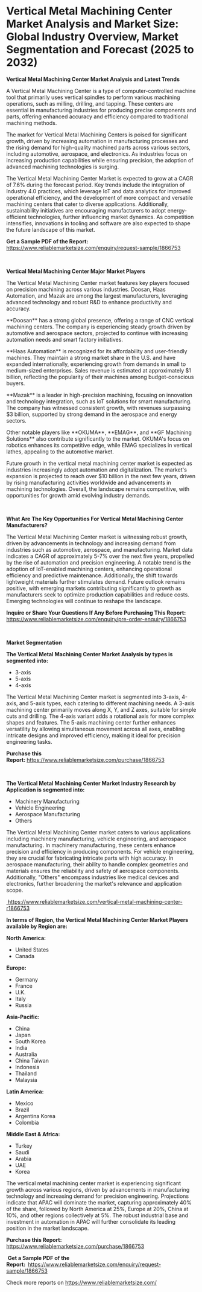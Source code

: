 <p><h1>Vertical Metal Machining Center Market Analysis and Market Size: Global Industry Overview, Market Segmentation and Forecast (2025 to 2032)</h1></p><p><strong>Vertical Metal Machining Center Market Analysis and Latest Trends</strong></p>
<p><p>A Vertical Metal Machining Center is a type of computer-controlled machine tool that primarily uses vertical spindles to perform various machining operations, such as milling, drilling, and tapping. These centers are essential in manufacturing industries for producing precise components and parts, offering enhanced accuracy and efficiency compared to traditional machining methods. </p><p>The market for Vertical Metal Machining Centers is poised for significant growth, driven by increasing automation in manufacturing processes and the rising demand for high-quality machined parts across various sectors, including automotive, aerospace, and electronics. As industries focus on increasing production capabilities while ensuring precision, the adoption of advanced machining technologies is surging. </p><p>The Vertical Metal Machining Center Market is expected to grow at a CAGR of 7.6% during the forecast period. Key trends include the integration of Industry 4.0 practices, which leverage IoT and data analytics for improved operational efficiency, and the development of more compact and versatile machining centers that cater to diverse applications. Additionally, sustainability initiatives are encouraging manufacturers to adopt energy-efficient technologies, further influencing market dynamics. As competition intensifies, innovations in tooling and software are also expected to shape the future landscape of this market.</p></p>
<p><strong>Get a Sample PDF of the Report:&nbsp;</strong> <a href="https://www.reliablemarketsize.com/enquiry/request-sample/1866753?utm_campaign=3516&utm_medium=2&utm_source=Github&utm_content=ia&utm_term=12042025&utm_id=vertical-metal-machining-center">https://www.reliablemarketsize.com/enquiry/request-sample/1866753</a></p>
<p>&nbsp;</p>
<p><strong>Vertical Metal Machining Center Major Market Players</strong></p>
<p><p>The Vertical Metal Machining Center market features key players focused on precision machining across various industries. Doosan, Haas Automation, and Mazak are among the largest manufacturers, leveraging advanced technology and robust R&D to enhance productivity and accuracy.</p><p>**Doosan** has a strong global presence, offering a range of CNC vertical machining centers. The company is experiencing steady growth driven by automotive and aerospace sectors, projected to continue with increasing automation needs and smart factory initiatives. </p><p>**Haas Automation** is recognized for its affordability and user-friendly machines. They maintain a strong market share in the U.S. and have expanded internationally, experiencing growth from demands in small to medium-sized enterprises. Sales revenue is estimated at approximately $1 billion, reflecting the popularity of their machines among budget-conscious buyers.</p><p>**Mazak** is a leader in high-precision machining, focusing on innovation and technology integration, such as IoT solutions for smart manufacturing. The company has witnessed consistent growth, with revenues surpassing $3 billion, supported by strong demand in the aerospace and energy sectors.</p><p>Other notable players like **OKUMA**, **EMAG**, and **GF Machining Solutions** also contribute significantly to the market. OKUMA's focus on robotics enhances its competitive edge, while EMAG specializes in vertical lathes, appealing to the automotive market.</p><p>Future growth in the vertical metal machining center market is expected as industries increasingly adopt automation and digitalization. The market's expansion is projected to reach over $10 billion in the next few years, driven by rising manufacturing activities worldwide and advancements in machining technologies. Overall, the landscape remains competitive, with opportunities for growth amid evolving industry demands.</p></p>
<p>&nbsp;</p>
<p><strong>What Are The Key Opportunities For Vertical Metal Machining Center Manufacturers?</strong></p>
<p><p>The Vertical Metal Machining Center market is witnessing robust growth, driven by advancements in technology and increasing demand from industries such as automotive, aerospace, and manufacturing. Market data indicates a CAGR of approximately 5-7% over the next five years, propelled by the rise of automation and precision engineering. A notable trend is the adoption of IoT-enabled machining centers, enhancing operational efficiency and predictive maintenance. Additionally, the shift towards lightweight materials further stimulates demand. Future outlook remains positive, with emerging markets contributing significantly to growth as manufacturers seek to optimize production capabilities and reduce costs. Emerging technologies will continue to reshape the landscape.</p></p>
<p><strong>Inquire or Share Your Questions If Any Before Purchasing This Report:</strong> <a href="https://www.reliablemarketsize.com/enquiry/pre-order-enquiry/1866753?utm_campaign=3516&utm_medium=2&utm_source=Github&utm_content=ia&utm_term=12042025&utm_id=vertical-metal-machining-center">https://www.reliablemarketsize.com/enquiry/pre-order-enquiry/1866753</a></p>
<p>&nbsp;</p>
<p><strong>Market Segmentation</strong></p>
<p><strong>The Vertical Metal Machining Center Market Analysis by types is segmented into:</strong></p>
<p><ul><li>3-axis</li><li>5-axis</li><li>4-axis</li></ul></p>
<p><p>The Vertical Metal Machining Center market is segmented into 3-axis, 4-axis, and 5-axis types, each catering to different machining needs. A 3-axis machining center primarily moves along X, Y, and Z axes, suitable for simple cuts and drilling. The 4-axis variant adds a rotational axis for more complex shapes and features. The 5-axis machining center further enhances versatility by allowing simultaneous movement across all axes, enabling intricate designs and improved efficiency, making it ideal for precision engineering tasks.</p></p>
<p><strong>Purchase this Report:&nbsp;</strong><a href="https://www.reliablemarketsize.com/purchase/1866753?utm_campaign=3516&utm_medium=2&utm_source=Github&utm_content=ia&utm_term=12042025&utm_id=vertical-metal-machining-center">https://www.reliablemarketsize.com/purchase/1866753</a></p>
<p>&nbsp;</p>
<p><strong>The Vertical Metal Machining Center Market Industry Research by Application is segmented into:</strong></p>
<p><ul><li>Machinery Manufacturing</li><li>Vehicle Engineering</li><li>Aerospace Manufacturing</li><li>Others</li></ul></p>
<p><p>The Vertical Metal Machining Center market caters to various applications including machinery manufacturing, vehicle engineering, and aerospace manufacturing. In machinery manufacturing, these centers enhance precision and efficiency in producing components. For vehicle engineering, they are crucial for fabricating intricate parts with high accuracy. In aerospace manufacturing, their ability to handle complex geometries and materials ensures the reliability and safety of aerospace components. Additionally, "Others" encompass industries like medical devices and electronics, further broadening the market's relevance and application scope.</p></p>
<p><a href="https://www.reliablemarketsize.com/vertical-metal-machining-center-r1866753?utm_campaign=3516&utm_medium=2&utm_source=Github&utm_content=ia&utm_term=12042025&utm_id=vertical-metal-machining-center">&nbsp;https://www.reliablemarketsize.com/vertical-metal-machining-center-r1866753</a></p>
<p><strong>In terms of Region, the Vertical Metal Machining Center Market Players available by Region are:</strong></p>
<p>
    <p> <strong> North America: </strong>
        <ul>
            <li>United States</li>
            <li>Canada</li>
        </ul>
        </p> 
    <p> <strong> Europe: </strong>
        <ul>
            <li>Germany</li>
            <li>France</li>
            <li>U.K.</li>
            <li>Italy</li>
            <li>Russia</li>
        </ul>
        </p> 
    <p> <strong> Asia-Pacific: </strong>
        <ul>
            <li>China</li>
            <li>Japan</li>
            <li>South Korea</li>
            <li>India</li>
            <li>Australia</li>
            <li>China Taiwan</li>
            <li>Indonesia</li>
            <li>Thailand</li>
            <li>Malaysia</li>
        </ul>
        </p> 
    <p> <strong> Latin America: </strong>
        <ul>
            <li>Mexico</li>
            <li>Brazil</li>
            <li>Argentina Korea</li>
            <li>Colombia</li>
        </ul>
        </p> 
    <p> <strong> Middle East & Africa: </strong>
        <ul>
            <li>Turkey</li>
            <li>Saudi</li>
            <li>Arabia</li>
            <li>UAE</li>
            <li>Korea</li>
        </ul>
    </p>
    </p>
<p><p>The vertical metal machining center market is experiencing significant growth across various regions, driven by advancements in manufacturing technology and increasing demand for precision engineering. Projections indicate that APAC will dominate the market, capturing approximately 40% of the share, followed by North America at 25%, Europe at 20%, China at 10%, and other regions collectively at 5%. The robust industrial base and investment in automation in APAC will further consolidate its leading position in the market landscape.</p></p>
<p><strong>Purchase this Report: </strong><a href="https://www.reliablemarketsize.com/purchase/1866753?utm_campaign=3516&utm_medium=2&utm_source=Github&utm_content=ia&utm_term=12042025&utm_id=vertical-metal-machining-center">https://www.reliablemarketsize.com/purchase/1866753</a></p>
<p>&nbsp;<strong>Get a Sample PDF of the Report:&nbsp;&nbsp;</strong><a href="https://www.reliablemarketsize.com/enquiry/request-sample/1866753?utm_campaign=3516&utm_medium=2&utm_source=Github&utm_content=ia&utm_term=12042025&utm_id=vertical-metal-machining-center">https://www.reliablemarketsize.com/enquiry/request-sample/1866753</a></p>
<p><strong></strong></p>
<p>Check more reports on <a href="https://www.reliablemarketsize.com/?utm_campaign=3516&utm_medium=2&utm_source=Github&utm_content=ia&utm_term=12042025&utm_id=vertical-metal-machining-center">https://www.reliablemarketsize.com/</a></p>